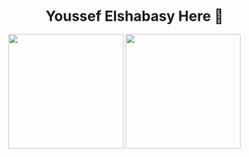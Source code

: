 <h1 align="center">Youssef Elshabasy Here 👋</h1>
<div>
  <img src="https://github-readme-stats.vercel.app/api?username=juke-duke&theme=blue-green" style="height:230px"/>
  <img src="https://github-readme-stats.vercel.app/api/top-langs/?username=juke-duke&theme=dark" style="height:230px"/>
</div>
